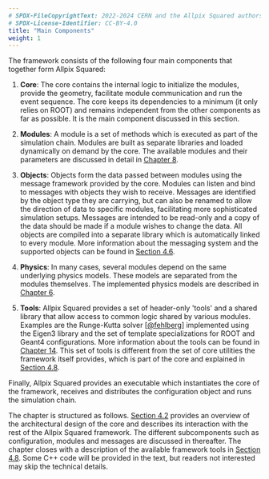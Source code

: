 ```yaml
---
# SPDX-FileCopyrightText: 2022-2024 CERN and the Allpix Squared authors
# SPDX-License-Identifier: CC-BY-4.0
title: "Main Components"
weight: 1
---
```


The framework consists of the following four main components that together form Allpix Squared:

1.  **Core**:
    The core contains the internal logic to initialize the modules, provide the geometry, facilitate module communication and
    run the event sequence. The core keeps its dependencies to a minimum (it only relies on ROOT) and remains independent
    from the other components as far as possible. It is the main component discussed in this section.

2.  **Modules**:
    A module is a set of methods which is executed as part of the simulation chain. Modules are built as separate libraries
    and loaded dynamically on demand by the core. The available modules and their parameters are discussed in detail in
    [Chapter 8](../08_modules/_index.md).

3.  **Objects**:
    Objects form the data passed between modules using the message framework provided by the core. Modules can listen and
    bind to messages with objects they wish to receive. Messages are identified by the object type they are carrying, but can
    also be renamed to allow the direction of data to specific modules, facilitating more sophisticated simulation setups.
    Messages are intended to be read-only and a copy of the data should be made if a module wishes to change the data. All
    objects are compiled into a separate library which is automatically linked to every module. More information about the
    messaging system and the supported objects can be found in [Section 4.6](./06_messages.md).

4.  **Physics**:
    In many cases, several modules depend on the same underlying physics models. These models are separated from the modules
    themselves. The implemented physics models are described in [Chapter 6](../06_models/_index.md).

5.  **Tools**:
    Allpix Squared provides a set of header-only 'tools' and a shared library that allow access to common logic shared by
    various modules. Examples are the Runge-Kutta solver \[[@fehlberg]\] implemented using the Eigen3 library and the set of
    template specializations for ROOT and Geant4 configurations. More information about the tools can be found in
    [Chapter 14](../14_additional/_index.md). This set of tools is different from the set of core utilities the framework
    itself provides, which is part of the core and explained in [Section 4.8](./08_logging.md).

Finally, Allpix Squared provides an executable which instantiates the core of the framework, receives and distributes the
configuration object and runs the simulation chain.

The chapter is structured as follows. [Section 4.2](./02_core_architecture.md) provides an overview of the architectural
design of the core and describes its interaction with the rest of the Allpix Squared framework. The different subcomponents
such as configuration, modules and messages are discussed in thereafter. The chapter closes with a description of the
available framework tools in [Section 4.8](./08_logging.md). Some C++ code will be provided in the text, but readers not
interested may skip the technical details.


[@fehlberg]: https://ntrs.nasa.gov/search.jsp?R=19690021375
